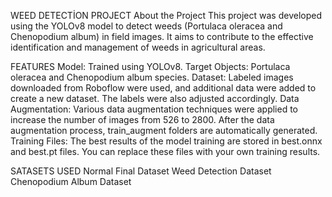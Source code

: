 WEED DETECTİON PROJECT
About the Project
This project was developed using the YOLOv8 model to detect weeds (Portulaca oleracea and Chenopodium album) in field images. It aims to contribute to the effective identification and management of weeds in agricultural areas.

FEATURES
Model: Trained using YOLOv8.
Target Objects: Portulaca oleracea and Chenopodium album species.
Dataset: Labeled images downloaded from Roboflow were used, and additional data were added to create a new dataset. The labels were also adjusted accordingly.
Data Augmentation: Various data augmentation techniques were applied to increase the number of images from 526 to 2800. After the data augmentation process, train_augment folders are automatically generated.
Training Files: The best results of the model training are stored in best.onnx and best.pt files. You can replace these files with your own training results.

SATASETS USED
Normal Final Dataset
Weed Detection Dataset
Chenopodium Album Dataset

